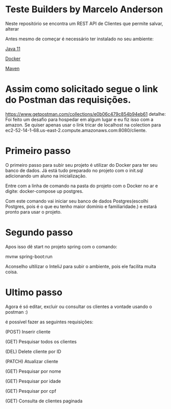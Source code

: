 # Teste Builders by Marcelo Anderson

 Neste repositório se encontra um REST API de Clientes que permite salvar, alterar 

 Antes mesmo de começar é necessário ter instalado no seu ambiente:
 
  [Java 11](https://www.oracle.com/java/technologies/javase-jdk11-downloads.html)
  
  [Docker](https://www.docker.com/products/docker-desktop)

 [Maven](https://maven.apache.org)
 
 # Assim como solicitado segue o link do Postman das requisições.
 
https://www.getpostman.com/collections/e0b06c479c854b94eb61
detalhe:
 Foi feito um desafio para hospedar em algum lugar e eu fiz isso com a amazon.
 Se quiser apenas usar o link tricar de localhost na colection para ec2-52-14-1-68.us-east-2.compute.amazonaws.com:8080/cliente.

# Primeiro passo

 O primeiro passo para subir seu projeto é utilizar do Docker para ter seu banco de dados. Já está tudo preparado no projeto com o init.sql adicionando um aluno na inicialização.
 
 Entre com a linha de comando na pasta do projeto com o Docker no ar e digite: docker-compose up postgres.
 
 Com este comando vai iniciar seu banco de dados Postgres(escolhi Postgres, pois é o que eu tenho maior domínio e familiaridade.) e estará pronto para usar o projeto.
 
# Segundo passo

  Apos isso dê start no projeto spring com o comando:
 
  mvnw spring-boot:run
 
  Aconselho ultilizar o InteliJ para subir o ambiente, pois ele facilita muita coisa.

# Ultimo passo

 Agora é só editar, excluir ou consultar os clientes a vontade usando o postman :)

é possível fazer as seguintes requisições:


(POST) Inserir cliente

(GET) Pesquisar todos os clientes

(DEL) Delete cliente por ID

(PATCH) Atualizar cliente

(GET) Pesquisar por nome

(GET) Pesquisar por idade

(GET) Pesquisar por cpf

(GET) Consulta de clientes paginada

